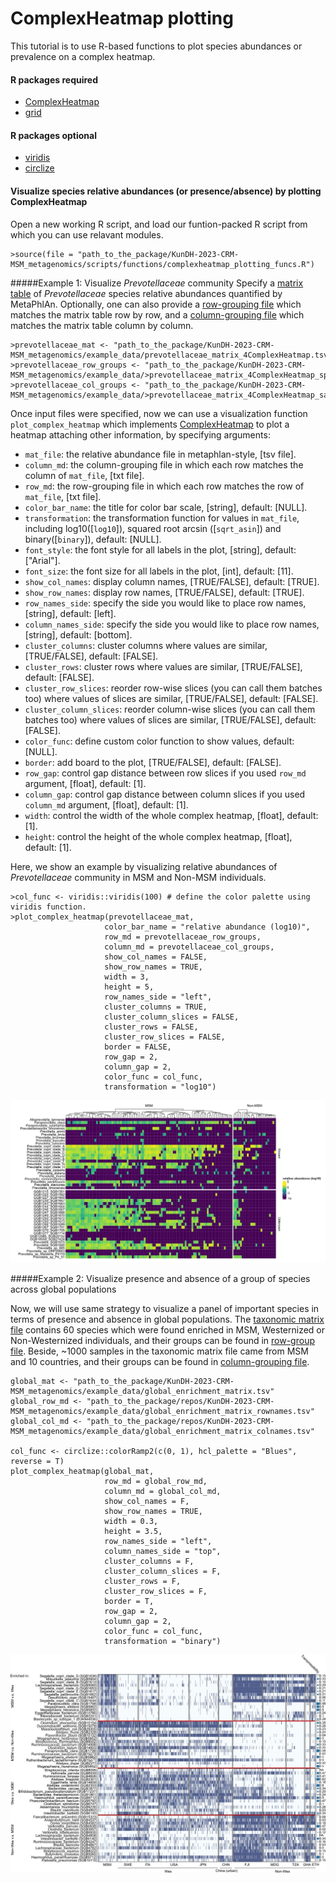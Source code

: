 # ComplexHeatmap plotting
This tutorial is to use R-based functions to plot species abundances or prevalence on a complex heatmap. 

#### R packages required
* [ComplexHeatmap](https://bioconductor.org/packages/release/bioc/html/ComplexHeatmap.html)
* [grid](https://www.rdocumentation.org/packages/grid/versions/3.6.2)
#### R packages optional
* [viridis](https://cran.r-project.org/web/packages/viridis/index.html)
* [circlize](https://cran.r-project.org/web/packages/circlize/index.html)

#### Visualize species relative abundances (or presence/absence) by plotting ComplexHeatmap

Open a new working R script, and load our funtion-packed R script from which you can use relavant modules.

```{r}
>source(file = "path_to_the_package/KunDH-2023-CRM-MSM_metagenomics/scripts/functions/complexheatmap_plotting_funcs.R")
```

#####Example 1: Visualize *Prevotellaceae* community
Specify a [matrix table](../example_data/prevotellaceae_matrix_4ComplexHeatmap.tsv) of *Prevotellaceae* species relative abundances quantified by MetaPhlAn. Optionally, one can also provide a [row-grouping file](../example_data/prevotellaceae_matrix_4ComplexHeatmap_species_md.txt) which matches the matrix table row by row, and a [column-grouping file](../example_data/prevotellaceae_matrix_4ComplexHeatmap_sample_md.txt) which matches the matrix table column by column. 

```{r}
>prevotellaceae_mat <- "path_to_the_package/KunDH-2023-CRM-MSM_metagenomics/example_data/prevotellaceae_matrix_4ComplexHeatmap.tsv"
>prevotellaceae_row_groups <- "path_to_the_package/KunDH-2023-CRM-MSM_metagenomics/example_data/>prevotellaceae_matrix_4ComplexHeatmap_species_md.txt"
>prevotellaceae_col_groups <- "path_to_the_package/KunDH-2023-CRM-MSM_metagenomics/example_data/>prevotellaceae_matrix_4ComplexHeatmap_sample_md.txt"
```

Once input files were specified, now we can use a visualization function `plot_complex_heatmap` which implements [ComplexHeatmap](https://bioconductor.org/packages/release/bioc/html/ComplexHeatmap.html) to plot a heatmap attaching other information, by specifying arguments:
  * `mat_file`: the relative abundance file in metaphlan-style, [tsv file].
  * `column_md`: the column-grouping file in which each row matches the column of `mat_file`, [txt file].
  * `row_md`: the row-grouping file in which each row matches the row of `mat_file`, [txt file].
  * `color_bar_name`: the title for color bar scale, [string], default: [NULL].
  * `transformation`: the transformation function for values in `mat_file`, including log10([`log10`]), squared root arcsin ([`sqrt_asin`]) and binary([`binary`]), default: [NULL].
  * `font_style`: the font style for all labels in the plot, [string], default: ["Arial"].
  * `font_size`: the font size for all labels in the plot, [int], default: [11].
  * `show_col_names`: display column names, [TRUE/FALSE], default: [TRUE].
  * `show_row_names`: display row names, [TRUE/FALSE], default: [TRUE].
  * `row_names_side`: specify the side you would like to place row names, [string], default: [left].
  * `column_names_side`: specify the side you would like to place row names, [string], default: [bottom].
  * `cluster_columns`: cluster columns where values are similar, [TRUE/FALSE], default: [FALSE].
  * `cluster_rows`: cluster rows where values are similar, [TRUE/FALSE], default: [FALSE].
  * `cluster_row_slices`: reorder row-wise slices (you can call them batches too) where values of slices are similar, [TRUE/FALSE], default: [FALSE].
  * `cluster_column_slices`: reorder column-wise slices (you can call them batches too) where values of slices are similar, [TRUE/FALSE], default: [FALSE].
  * `color_func`: define custom color function to show values, default: [NULL].
  * `border`: add board to the plot, [TRUE/FALSE], default: [FALSE].
  * `row_gap`: control gap distance between row slices if you used `row_md` argument, [float], default: [1].
  * `column_gap`: control gap distance between column slices if you used `column_md` argument, [float], default: [1].
  * `width`: control the width of the whole complex heatmap, [float], default: [1].
  * `height`: control the height of the whole complex heatmap, [float], default: [1].

Here, we show an example by visualizing relative abundances of *Prevotellaceae* community in MSM and Non-MSM individuals.

```{r}
>col_func <- viridis::viridis(100) # define the color palette using viridis function.
>plot_complex_heatmap(prevotellaceae_mat,
                     color_bar_name = "relative abundance (log10)",
                     row_md = prevotellaceae_row_groups,
                     column_md = prevotellaceae_col_groups,
                     show_col_names = FALSE,
                     show_row_names = TRUE,
                     width = 3,
                     height = 5,
                     row_names_side = "left",
                     cluster_columns = TRUE,
                     cluster_column_slices = FALSE,
                     cluster_rows = FALSE,
                     cluster_row_slices = FALSE,
                     border = FALSE,
                     row_gap = 2,
                     column_gap = 2,
                     color_func = col_func,
                     transformation = "log10")
```

![Prevotellaceae relative abundances in MSM and Non-MSM](../images/prevotellaceae_relab.jpg)

#####Example 2: Visualize presence and absence of a group of species across global populations

Now, we will use same strategy to visualize a panel of important species in terms of presence and absence in global populations. The [taxonomic matrix file](../example_data/global_enrichment_matrix.tsv) contains 60 species which were found enriched in MSM, Westernized or Non-Westernized individuals, and their groups can be found in [row-group file](../example_data/global_enrichment_matrix_rownames.tsv). Beside, ~1000 samples in the taxonomic matrix file came from MSM and 10 countries, and their groups can be found in [column-grouping file](../example_data/global_enrichment_matrix_colnames.tsv).

```{r}
global_mat <- "path_to_the_package/KunDH-2023-CRM-MSM_metagenomics/example_data/global_enrichment_matrix.tsv"
global_row_md <- "path_to_the_package/repos/KunDH-2023-CRM-MSM_metagenomics/example_data/global_enrichment_matrix_rownames.tsv"
global_col_md <- "path_to_the_package/repos/KunDH-2023-CRM-MSM_metagenomics/example_data/global_enrichment_matrix_colnames.tsv"

col_func <- circlize::colorRamp2(c(0, 1), hcl_palette = "Blues", reverse = T)
plot_complex_heatmap(global_mat,
                     row_md = global_row_md,
                     column_md = global_col_md,
                     show_col_names = F,
                     show_row_names = TRUE,
                     width = 0.3,
                     height = 3.5,
                     row_names_side = "left",
                     column_names_side = "top", 
                     cluster_columns = F,
                     cluster_column_slices = F,
                     cluster_rows = F,
                     cluster_row_slices = F,
                     border = T,
                     row_gap = 2,
                     column_gap = 2,
                     color_func = col_func,
                     transformation = "binary")
```
![Presence and absence of enriched species in global populations](../images/global_presence.jpg)
